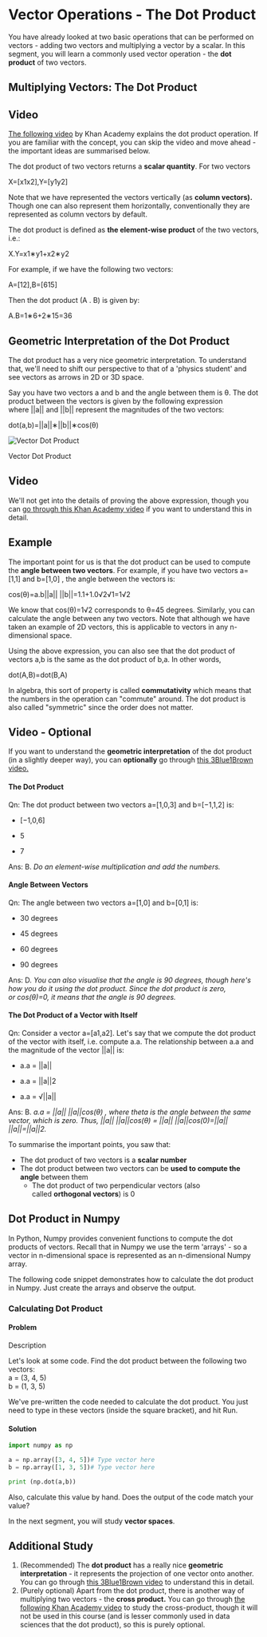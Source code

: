 # Vector Operations - The Dot Product

You have already looked at two basic operations that can be performed on vectors - adding two vectors and multiplying a vector by a scalar. In this segment, you will learn a commonly used vector operation - the **dot product** of two vectors.

## **Multiplying Vectors: The Dot Product**

## Video

[The following video](https://www.youtube.com/watch?v=WNuIhXo39_k&list=RDQMAXXUrRt9-Uw&start_radio=1) by Khan Academy explains the dot product operation. If you are familiar with the concept, you can skip the video and move ahead - the important ideas are summarised below.

The dot product of two vectors returns a **scalar quantity**. For two vectors

X=[x1x2],Y=[y1y2]

Note that we have represented the vectors vertically (as **column vectors).** Though one can also represent them horizontally, conventionally they are represented as column vectors by default. 

The dot product is defined as **the element-wise product** of the two vectors, i.e.:

X.Y=x1∗y1+x2∗y2

For example, if we have the following two vectors: 

A=[12],B=[615]

Then the dot product (A . B) is given by:

A.B=1∗6+2∗15=36

## **Geometric Interpretation of the Dot Product**

The dot product has a very nice geometric interpretation. To understand that, we'll need to shift our perspective to that of a 'physics student' and see vectors as arrows in 2D or 3D space.  

Say you have two vectors a and b and the angle between them is θ. The dot product between the vectors is given by the following expression where ||a|| and ||b|| represent the magnitudes of the two vectors:

dot(a,b)=||a||∗||b||∗cos(θ)

![Vector Dot Product](https://i.ibb.co/MBgDxkj/Vector-Dot-Product.png)

Vector Dot Product

## Video

We'll not get into the details of proving the above expression, though you can [go through this Khan Academy video](https://www.youtube.com/watch?v=5AWob_z74Ks) if you want to understand this in detail. 

## Example

The important point for us is that the dot product can be used to compute the **angle between two vectors**. For example, if you have two vectors a=[1,1] and b=[1,0] , the angle between the vectors is:

cos(θ)=a.b||a|| ||b||=1.1+1.0√2√1=1√2

We know that cos(θ)=1√2 corresponds to θ=45 degrees. Similarly, you can calculate the angle between any two vectors. Note that although we have taken an example of 2D vectors, this is applicable to vectors in any n-dimensional space.  

Using the above expression, you can also see that the dot product of vectors a,b is the same as the dot product of b,a. In other words, 

dot(A,B)=dot(B,A)

In algebra, this sort of property is called **commutativity** which means that the numbers in the operation can "commute" around. The dot product is also called "symmetric" since the order does not matter.

## Video - Optional

If you want to understand the **geometric interpretation** of the dot product (in a slightly deeper way), you can **optionally** go through [this 3Blue1Brown video.](https://www.youtube.com/watch?v=LyGKycYT2v0) 



#### The Dot Product

Qn: The dot product between two vectors a=[1,0,3] and b=[−1,1,2] is:

- [−1,0,6]

- 5

- 7

Ans: B. *Do an element-wise multiplication and add the numbers.*



#### Angle Between Vectors

Qn: The angle between two vectors a=[1,0] and b=[0,1] is:

- 30 degrees

- 45 degrees

- 60 degrees

- 90 degrees

Ans: D. *You can also visualise that the angle is 90 degrees, though here's how you do it using the dot product. Since the dot product is zero, or cos(θ)=0, it means that the angle is 90 degrees.*



#### The Dot Product of a Vector with Itself

Qn: Consider a vector a=[a1,a2]. Let's say that we compute the dot product of the vector with itself, i.e. compute a.a. The relationship between a.a and the magnitude of the vector ||a|| is:

- a.a = ||a||

- a.a = ||a||2

- a.a = √||a||

Ans: B. *a.a = ||a|| ||a||cos(θ) , where theta is the angle between the same vector, which is zero. Thus, ||a|| ||a||cos(θ) = ||a|| ||a||cos(0)=||a|| ||a||=||a||2.*





To summarise the important points, you saw that:

- The dot product of two vectors is a **scalar number**
- The dot product between two vectors can be **used to compute the angle** between them
  - The dot product of two perpendicular vectors (also called **orthogonal vectors**) is 0

## **Dot Product in Numpy**

In Python, Numpy provides convenient functions to compute the dot products of vectors. Recall that in Numpy we use the term 'arrays' - so a vector in n-dimensional space is represented as an n-dimensional Numpy array.

The following code snippet demonstrates how to calculate the dot product in Numpy. Just create the arrays and observe the output.



### Calculating Dot Product

#### Problem

Description

Let's look at some code. Find the dot product between the following two vectors:  
a = (3, 4, 5)  
b = (1, 3, 5)  

We've pre-written the code needed to calculate the dot product. You just need to type in these vectors (inside the square bracket), and hit Run.  

#### Solution

```python
import numpy as np 

a = np.array([3, 4, 5])# Type vector here
b = np.array([1, 3, 5])# Type vector here

print (np.dot(a,b))
```

Also, calculate this value by hand. Does the output of the code match your value?

In the next segment, you will study **vector spaces**.

## **Additional Study**

1. (Recommended) The **dot product** has a really nice **geometric interpretation** - it represents the projection of one vector onto another. You can go through [this 3Blue1Brown video](https://www.youtube.com/watch?v=LyGKycYT2v0) to understand this in detail.
2. (Purely optional) Apart from the dot product, there is another way of multiplying two vectors - the **cross product.** You can go through [the following Khan Academy video](https://www.youtube.com/watch?v=pJzmiywagfY) to study the cross-product, though it will not be used in this course (and is lesser commonly used in data sciences that the dot product), so this is purely optional.

